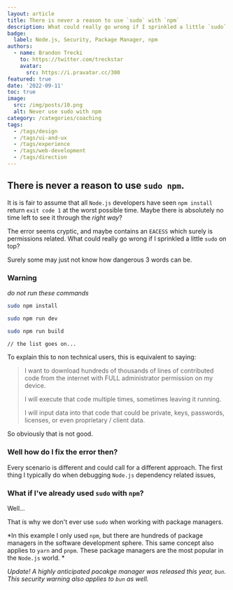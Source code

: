 ```yaml
---
layout: article
title: There is never a reason to use `sudo` with `npm`
description: What could really go wrong if I sprinkled a little `sudo` on top? Surely some may just not know how dangerous 3 words can be.
badge:
  label: Node.js, Security, Package Manager, npm
authors:
  - name: Brandon Trecki
    to: https://twitter.com/treckstar
    avatar:
      src: https://i.pravatar.cc/300
featured: true
date: '2022-09-11'
toc: true
image:
  src: /img/posts/10.png
  alt: Never use sudo with npm
category: /categories/coaching
tags:
  - /tags/design
  - /tags/ui-and-ux
  - /tags/experience
  - /tags/web-development
  - /tags/direction
---
```


## There is never a reason to use `sudo npm`.

It is is fair to assume that all `Node.js` developers have seen `npm install` return `exit code 1` at the worst possible time. Maybe there is absolutely no time left to see it through the *right way*?

The error seems cryptic, and maybe contains an `EACESS` which surely is permissions related. What could really go wrong if I sprinkled a little `sudo` on top?

Surely some may just not know how dangerous 3 words can be.

### Warning

*do not run these commands*
```bash
sudo npm install

sudo npm run dev

sudo npm run build

// the list goes on...
```

To explain this to non technical users, this is equivalent to saying:

> I want to download hundreds of thousands of lines of contributed code from the internet with FULL administrator permission on my  device.
>
> I will execute that code multiple times, sometimes leaving it running.
>
> I will input data into that code that could be private, keys, passwords, licenses, or even proprietary / client data.

So obviously that is not good.

### Well how do I fix the error then?

Every scenario is different and could call for a different approach. The first thing I typically do when debugging `Node.js` dependency related issues,
### What if I've already used `sudo` with `npm`?

Well...

That is why we don't ever use `sudo` when working with package managers.

*In this example I only used `npm`, but there are hundreds of package managers in the software development sphere. This same concept also applies to `yarn` and `pnpm`. These package managers are the most popular in the `Node.js` world. *

*Update! A highly anticipated pacakge manager was released this year, `bun`. This security warning also applies to `bun` as well.*
